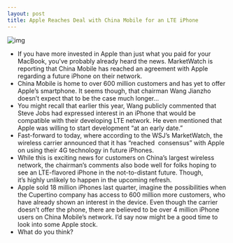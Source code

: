 ```yaml
---
layout: post
title: Apple Reaches Deal with China Mobile for an LTE iPhone
---
```

![img](http://media.idownloadblog.com/wp-content/uploads/2011/05/wang-china-mobile.jpg)
* If you have more invested in Apple than just what you paid for your MacBook, you’ve probably already heard the news. MarketWatch is reporting that China Mobile has reached an agreement with Apple regarding a future iPhone on their network.
* China Mobile is home to over 600 million customers and has yet to offer Apple’s smartphone. It seems though, that chairman Wang Jianzho doesn’t expect that to be the case much longer…
* You might recall that earlier this year, Wang publicly commented that Steve Jobs had expressed interest in an iPhone that would be compatible with their developing LTE network. He even mentioned that Apple was willing to start development “at an early date.”
* Fast-forward to today, where according to the WSJ’s MarketWatch, the wireless carrier announced that it has “reached  consensus” with Apple on using their 4G technology in future iPhones.
* While this is exciting news for customers on China’s largest wireless network, the chairman’s comments also bode well for folks hoping to see an LTE-flavored iPhone in the not-to-distant future. Though, it’s highly unlikely to happen in the upcoming refresh.
* Apple sold 18 million iPhones last quarter, imagine the possibilities when the Cupertino company has access to 600 million more customers, who have already shown an interest in the device. Even though the carrier doesn’t offer the phone, there are believed to be over 4 million iPhone users on China Mobile’s network. I’d say now might be a good time to look into some Apple stock.
* What do you think?

